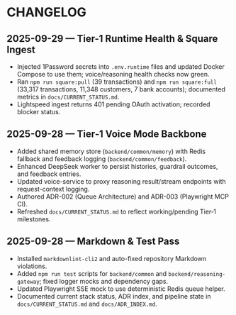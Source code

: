 <!-- Optimized: 2025-10-06 -->
<!-- RPM: 1.6.2.1.1.6.2.1_CHANGELOG_20251006 -->
<!-- Session: E2E RPM DNA Application -->
<!-- AOM: RND (Reggie & Dro) -->
<!-- COI: TECHNOLOGY -->
<!-- RPM: HIGH -->
<!-- ACTION: BUILD -->

<!--
Optimized: 2025-10-03
RPM: 3.6.0.6.ops-technology-ship-status-documentation
Session: Dual-AI Collaboration - Sonnet Docs Sweep
-->
# CHANGELOG

## 2025-09-29 — Tier-1 Runtime Health & Square Ingest

- Injected 1Password secrets into `.env.runtime` files and updated Docker Compose to use them; voice/reasoning health checks now green.
- Ran `npm run square:pull` (39 transactions) and `npm run square:full` (33,317 transactions, 11,348 customers, 7 bank accounts); documented metrics in `docs/CURRENT_STATUS.md`.
- Lightspeed ingest returns 401 pending OAuth activation; recorded blocker status.

## 2025-09-28 — Tier‑1 Voice Mode Backbone

- Added shared memory store (`backend/common/memory`) with Redis fallback and feedback logging (`backend/common/feedback`).
- Enhanced DeepSeek worker to persist histories, guardrail outcomes, and feedback entries.
- Updated voice-service to proxy reasoning result/stream endpoints with request-context logging.
- Authored ADR-002 (Queue Architecture) and ADR-003 (Playwright MCP CI).
- Refreshed `docs/CURRENT_STATUS.md` to reflect working/pending Tier‑1 milestones.

## 2025-09-28 — Markdown & Test Pass

- Installed `markdownlint-cli2` and auto-fixed repository Markdown violations.
- Added `npm run test` scripts for `backend/common` and `backend/reasoning-gateway`; fixed logger mocks and dependency gaps.
- Updated Playwright SSE mock to use deterministic Redis queue helper.
- Documented current stack status, ADR index, and pipeline state in `docs/CURRENT_STATUS.md` and `docs/ADR_INDEX.md`.

<!-- Last verified: 2025-10-02 -->

<!-- Optimized: 2025-10-02 -->

<!-- Last updated: 2025-10-02 -->

<!-- Last optimized: 2025-10-02 -->
